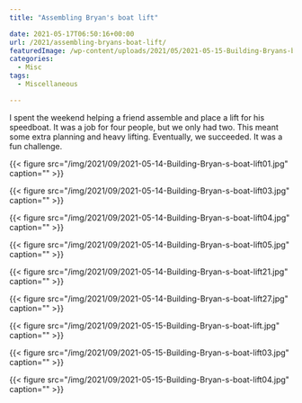 ```yaml
---
title: "Assembling Bryan's boat lift"

date: 2021-05-17T06:50:16+00:00
url: /2021/assembling-bryans-boat-lift/
featuredImage: /wp-content/uploads/2021/05/2021-05-15-Building-Bryans-boat-lift.jpg
categories:
  - Misc
tags:
  - Miscellaneous

---
```

<!--kg-card-begin: html-->

I spent the weekend helping a friend assemble and place a lift for his speedboat. It was a job for four people, but we only had two. This meant some extra planning and heavy lifting. Eventually, we succeeded. It was a fun challenge.

{{< figure src="/img/2021/09/2021-05-14-Building-Bryan-s-boat-lift01.jpg" caption="" >}}

{{< figure src="/img/2021/09/2021-05-14-Building-Bryan-s-boat-lift03.jpg" caption="" >}}

{{< figure src="/img/2021/09/2021-05-14-Building-Bryan-s-boat-lift04.jpg" caption="" >}}

{{< figure src="/img/2021/09/2021-05-14-Building-Bryan-s-boat-lift05.jpg" caption="" >}}

{{< figure src="/img/2021/09/2021-05-14-Building-Bryan-s-boat-lift21.jpg" caption="" >}}

{{< figure src="/img/2021/09/2021-05-14-Building-Bryan-s-boat-lift27.jpg" caption="" >}}

{{< figure src="/img/2021/09/2021-05-15-Building-Bryan-s-boat-lift.jpg" caption="" >}}

{{< figure src="/img/2021/09/2021-05-15-Building-Bryan-s-boat-lift03.jpg" caption="" >}}

{{< figure src="/img/2021/09/2021-05-15-Building-Bryan-s-boat-lift04.jpg" caption="" >}}

